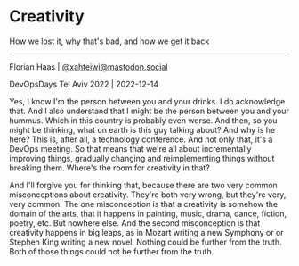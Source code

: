 # Creativity
How we lost it, why that's bad, and how we get it back

* * *

Florian Haas | [@xahteiwi@mastodon.social](https://mastodon.social/@xahteiwi)

DevOpsDays Tel Aviv 2022 | 2022-12-14

<!-- Note -->
Yes, I know I'm the person between you and your drinks. I do
acknowledge that. And I also understand that I might be the person
between you and your hummus. Which in this country is probably even
worse. And then, so you might be thinking, what on earth is this guy
talking about? And why is he here? This is, after all, a technology
conference. And not only that, it's a DevOps meeting. So that means
that we're all about incrementally improving things, gradually
changing and reimplementing things without breaking them. Where's the
room for creativity in that?

And I'll forgive you for thinking that, because there are two very
common misconceptions about creativity. They're both very wrong, but
they're very, very common. The one misconception is that a creativity
is somehow the domain of the arts, that it happens in painting, music,
drama, dance, fiction, poetry, etc. But nowhere else. And the second
misconception is that creativity happens in big leaps, as in Mozart
writing a new Symphony or or Stephen King writing a new novel. Nothing
could be further from the truth. Both of those things could not be
further from the truth.
